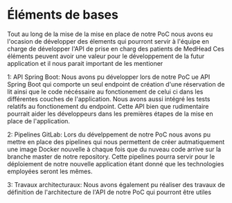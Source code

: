 # Éléments de bases

Tout au long de la mise de la mise en place de notre PoC nous avons eu l'ocasion de développer des élements qui pourront servir à l'équipe en charge de développer l'API de prise en charg des patients de MedHead
Ces éléments peuvent avoir une valeur pour le développement de la futur application et il nous parait important de les mentioner

1: API Spring Boot:
Nous avons pu développer lors de notre PoC ue API Spring Boot qui comporte un seul endpoint de création d'une réservation de lit ainsi que le code nécéssaire au fonctionement de celui ci dans les différentes couches de l'application. Nous avons aussi intégré les tests relatifs au fonctionement du endpoint. Cette API bien que rudimentaire pourrait aider les développeurs dans les premières étapes de la mise en place de l'application.

2: Pipelines GitLab:
Lors du dévelppement de notre PoC nous avons pu mettre en place des pipelines qui nous permettent de créer autmatiquement une image Docker nouvelle à chaque fois que du nuveau code arrive sur la branche master de notre repository. Cette pipelines pourra servir pour le déploiement de notre nouvelle application étant donné que les technologies employées seront les mêmes.

3: Travaux architecturaux:
Nous avons également pu réaliser des travaux de définition de l'architecture de l'API de notre PoC qui pourront être utiles
